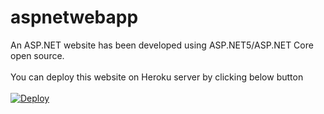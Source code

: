 # aspnetwebapp

An ASP.NET website has been developed using ASP.NET5/ASP.NET Core open source.
<br/>
<br/>
You can deploy this website on Heroku server by clicking below button
<br/>
<br/>
<a href="https://heroku.com/deploy?template=https://github.com/softtrendsllc/aspnetwebapp/tree/master">
  <img src="https://www.herokucdn.com/deploy/button.svg" alt="Deploy">
</a>


